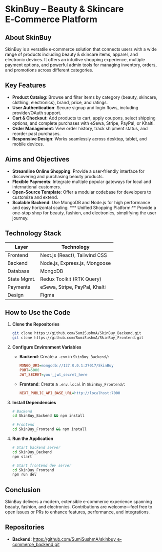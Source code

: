 # SkinBuy – Beauty & Skincare E‑Commerce Platform

## About SkinBuy

SkinBuy is a versatile e‑commerce solution that connects users with a wide range of products including beauty & skincare items, apparel, and electronic devices. It offers an intuitive shopping experience, multiple payment options, and powerful admin tools for managing inventory, orders, and promotions across different categories.

## Key Features

* **Product Catalog**: Browse and filter items by category (beauty, skincare, clothing, electronics), brand, price, and ratings.
* **User Authentication**: Secure signup and login flows, including provider/OAuth support.
* **Cart & Checkout**: Add products to cart, apply coupons, select shipping options, and complete purchases with eSewa, Stripe, PayPal, or Khalti.
* **Order Management**: View order history, track shipment status, and reorder past purchases.
* **Responsive Design**: Works seamlessly across desktop, tablet, and mobile devices.

## Aims and Objectives

* **Streamline Online Shopping**: Provide a user‑friendly interface for discovering and purchasing beauty products.
* **Flexible Payments**: Integrate multiple popular gateways for local and international customers.
* **Open‑Source Template**: Offer a modular codebase for developers to customize and extend.
* **Scalable Backend**: Use MongoDB and Node.js for high performance and easy horizontal scaling.
*** Unified Shopping Platform:** Provide a one-stop shop for beauty, fashion, and electronics, simplifying the user journey.

## Technology Stack

| Layer       | Technology                    |
| ----------- | ----------------------------- |
| Frontend    | Next.js (React), Tailwind CSS |
| Backend     | Node.js, Express.js, Mongoose |
| Database    | MongoDB                       |
| State Mgmt. | Redux Toolkit (RTK Query)     |
| Payments    | eSewa, Stripe, PayPal, Khalti |
| Design      | Figma                         |

## How to Use the Code

1. **Clone the Repositories**

   ```bash
   git clone https://github.com/SumiSushmA/SkinBuy_Backend.git
   git clone https://github.com/SumiSushmA/SkinBuy_Frontend.git
   ```

2. **Configure Environment Variables**

   * **Backend**: Create a `.env` in `SkinBuy_Backend/`:

     ```ini
     MONGO_URI=mongodb://127.0.0.1:27017/SkinBuy
     PORT=5000
     JWT_SECRET=your_jwt_secret_here
     ```
   * **Frontend**: Create a `.env.local` in `SkinBuy_Frontend/`:

     ```ini
     NEXT_PUBLIC_API_BASE_URL=http://localhost:7000
     ```

3. **Install Dependencies**

   ```bash
   # Backend
   cd SkinBuy_Backend && npm install

   # Frontend
   cd SkinBuy_Frontend && npm install
   ```

4. **Run the Application**

   ```bash
   # Start backend server
   cd SkinBuy_Backend
   npm start

   # Start frontend dev server
   cd SkinBuy_Frontend
   npm run dev
   ```

## Conclusion

SkinBuy delivers a modern, extensible e‑commerce experience spanning beauty, fashion, and electronics. Contributions are welcome—feel free to open issues or PRs to enhance features, performance, and integrations.

## Repositories

* **Backend**: https://github.com/SumiSushmA/skinbuy_e-commerce_backend.git


